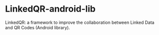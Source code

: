 LinkedQR-android-lib
====================

LinkedQR: a framework to improve the collaboration between Linked Data and QR Codes (Android library).